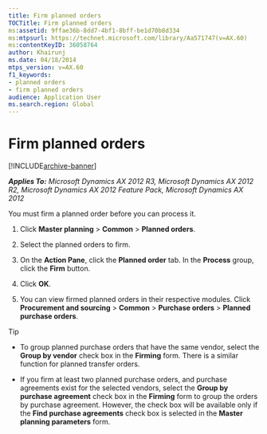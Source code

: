 ```yaml
---
title: Firm planned orders
TOCTitle: Firm planned orders
ms:assetid: 9ffae36b-8dd7-4bf1-8bff-be1d70b8d334
ms:mtpsurl: https://technet.microsoft.com/library/Aa571747(v=AX.60)
ms:contentKeyID: 36058764
author: Khairunj
ms.date: 04/18/2014
mtps_version: v=AX.60
f1_keywords:
- planned orders
- firm planned orders
audience: Application User
ms.search.region: Global
---
```


# Firm planned orders 


[!INCLUDE[archive-banner](includes/archive-banner.md)]


_**Applies To:** Microsoft Dynamics AX 2012 R3, Microsoft Dynamics AX 2012 R2, Microsoft Dynamics AX 2012 Feature Pack, Microsoft Dynamics AX 2012_

You must firm a planned order before you can process it.

1.  Click **Master planning** \> **Common** \> **Planned orders**.

2.  Select the planned orders to firm.

3.  On the **Action Pane**, click the **Planned order** tab. In the **Process** group, click the **Firm** button.

4.  Click **OK**.

5.  You can view firmed planned orders in their respective modules. Click **Procurement and sourcing** \> **Common** \> **Purchase orders** \> **Planned purchase orders**.


> [!TIP]
> <UL>
> <LI>
> <P>To group planned purchase orders that have the same vendor, select the <STRONG>Group by vendor</STRONG> check box in the <STRONG>Firming</STRONG> form. There is a similar function for planned transfer orders.</P>
> <LI>
> <P>If you firm at least two planned purchase orders, and purchase agreements exist for the selected vendors, select the <STRONG>Group by purchase agreement</STRONG> check box in the <STRONG>Firming</STRONG> form to group the orders by purchase agreement. However, the check box will be available only if the <STRONG>Find purchase agreements</STRONG> check box is selected in the <STRONG>Master planning parameters</STRONG> form.</P></LI></UL>


  


